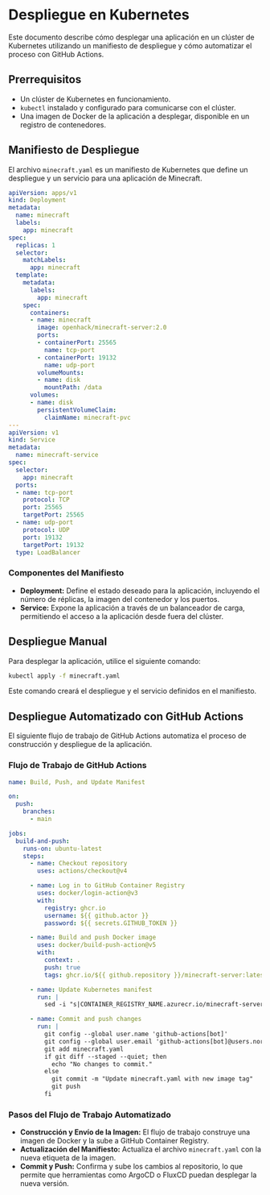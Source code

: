 # Despliegue en Kubernetes

Este documento describe cómo desplegar una aplicación en un clúster de Kubernetes utilizando un manifiesto de despliegue y cómo automatizar el proceso con GitHub Actions.

## Prerrequisitos

- Un clúster de Kubernetes en funcionamiento.
- `kubectl` instalado y configurado para comunicarse con el clúster.
- Una imagen de Docker de la aplicación a desplegar, disponible en un registro de contenedores.

## Manifiesto de Despliegue

El archivo `minecraft.yaml` es un manifiesto de Kubernetes que define un despliegue y un servicio para una aplicación de Minecraft.

```yaml
apiVersion: apps/v1
kind: Deployment
metadata:
  name: minecraft
  labels:
    app: minecraft
spec:
  replicas: 1
  selector:
    matchLabels:
      app: minecraft
  template:
    metadata:
      labels:
        app: minecraft
    spec:
      containers:
      - name: minecraft
        image: openhack/minecraft-server:2.0
        ports:
        - containerPort: 25565
          name: tcp-port
        - containerPort: 19132
          name: udp-port
        volumeMounts:
        - name: disk
          mountPath: /data
      volumes:
      - name: disk
        persistentVolumeClaim:
          claimName: minecraft-pvc
---
apiVersion: v1
kind: Service
metadata:
  name: minecraft-service
spec:
  selector:
    app: minecraft
  ports:
  - name: tcp-port
    protocol: TCP
    port: 25565
    targetPort: 25565
  - name: udp-port
    protocol: UDP
    port: 19132
    targetPort: 19132
  type: LoadBalancer
```

### Componentes del Manifiesto

- **Deployment:** Define el estado deseado para la aplicación, incluyendo el número de réplicas, la imagen del contenedor y los puertos.
- **Service:** Expone la aplicación a través de un balanceador de carga, permitiendo el acceso a la aplicación desde fuera del clúster.

## Despliegue Manual

Para desplegar la aplicación, utilice el siguiente comando:

```bash
kubectl apply -f minecraft.yaml
```

Este comando creará el despliegue y el servicio definidos en el manifiesto.

## Despliegue Automatizado con GitHub Actions

El siguiente flujo de trabajo de GitHub Actions automatiza el proceso de construcción y despliegue de la aplicación.

### Flujo de Trabajo de GitHub Actions

```yaml
name: Build, Push, and Update Manifest

on:
  push:
    branches:
      - main

jobs:
  build-and-push:
    runs-on: ubuntu-latest
    steps:
      - name: Checkout repository
        uses: actions/checkout@v4

      - name: Log in to GitHub Container Registry
        uses: docker/login-action@v3
        with:
          registry: ghcr.io
          username: ${{ github.actor }}
          password: ${{ secrets.GITHUB_TOKEN }}

      - name: Build and push Docker image
        uses: docker/build-push-action@v5
        with:
          context: .
          push: true
          tags: ghcr.io/${{ github.repository }}/minecraft-server:latest

      - name: Update Kubernetes manifest
        run: |
          sed -i "s|CONTAINER_REGISTRY_NAME.azurecr.io/minecraft-server:latest|ghcr.io/${{ github.repository }}/minecraft-server:latest|g" minecraft.yaml

      - name: Commit and push changes
        run: |
          git config --global user.name 'github-actions[bot]'
          git config --global user.email 'github-actions[bot]@users.noreply.github.com'
          git add minecraft.yaml
          if git diff --staged --quiet; then
            echo "No changes to commit."
          else
            git commit -m "Update minecraft.yaml with new image tag"
            git push
          fi
```

### Pasos del Flujo de Trabajo Automatizado

- **Construcción y Envío de la Imagen:** El flujo de trabajo construye una imagen de Docker y la sube a GitHub Container Registry.
- **Actualización del Manifiesto:** Actualiza el archivo `minecraft.yaml` con la nueva etiqueta de la imagen.
- **Commit y Push:** Confirma y sube los cambios al repositorio, lo que permite que herramientas como ArgoCD o FluxCD puedan desplegar la nueva versión.
